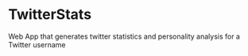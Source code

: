 # TwitterStats

Web App that generates twitter statistics and personality analysis for a Twitter username 
